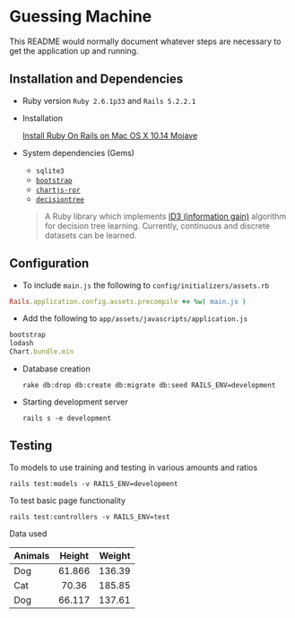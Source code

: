 # Guessing Machine

This README would normally document whatever steps are necessary to get the
application up and running.

## Installation and Dependencies

* Ruby version `Ruby 2.6.1p33` and `Rails 5.2.2.1`

* Installation

  [Install Ruby On Rails on Mac OS X 10.14 Mojave](https://gorails.com/setup/osx/10.14-mojave)

* System dependencies (Gems)
  - `sqlite3`
  - [`bootstrap`](https://github.com/twbs/bootstrap-rubygem)
  - [`chartjs-ror`](https://www.chartjs.org/samples/latest/)
  - [`decisiontree`](https://github.com/igrigorik/decisiontree)

  > A Ruby library which implements [ID3 (information gain)](https://en.wikipedia.org/wiki/ID3_algorithm) algorithm for decision tree learning. Currently, continuous and discrete datasets can be learned.


## Configuration
  - To include `main.js` the following to `config/initializers/assets.rb`

   ```ruby
   Rails.application.config.assets.precompile += %w( main.js )
   ````

  - Add the following to `app/assets/javascripts/application.js`

  ```javascript
  bootstrap
  lodash
  Chart.bundle.min
  ```

* Database creation
  ```
  rake db:drop db:create db:migrate db:seed RAILS_ENV=development
  ```

* Starting development server
  ```
  rails s -e development
  ```

## Testing
  To models to use training and testing in various amounts and ratios
  ```
  rails test:models -v RAILS_ENV=development
  ```
  To test basic page functionality
  ```
  rails test:controllers -v RAILS_ENV=test
  ```
  Data used

| Animals  | Height | Weight  |
| ---------|:------:| -------:|
| Dog      | 61.866 |  136.39 |
| Cat      | 70.36  |  185.85 |
| Dog      | 66.117 |  137.61 |
